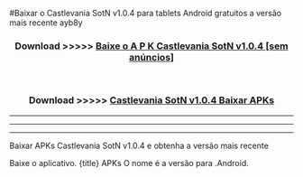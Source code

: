 #Baixar o Castlevania SotN v1.0.4   para tablets Android gratuitos a versão mais recente ayb8y


<div align="center">
<h3>Download >>>>> <a href="https://pt-web.web.app/?pt= Castlevania SotN v1.0.4 ">Baixe o A P K Castlevania SotN v1.0.4  [sem anúncios]</a></h3><br>

<h3>Download >>>>> <a href="https://pt-web.web.app/?pt= Castlevania SotN v1.0.4 ">Castlevania SotN v1.0.4  Baixar APKs</a></h3>
</div>

----------------------------------------------------------

----------------------------------------------------------

----------------------------------------------------------

Baixar APKs Castlevania SotN v1.0.4  e obtenha a versão mais recente

Baixe o aplicativo. {title} APKs O nome é a versão para .Android.


